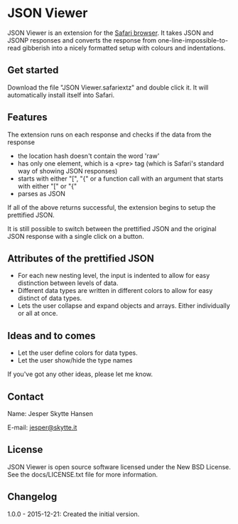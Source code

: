 JSON Viewer
===========
JSON Viewer is an extension for the [Safari browser](http://www.apple.com/safari/ "Safari browser"). It takes JSON and JSONP responses and converts the response from one-line-impossible-to-read gibberish into a nicely formatted setup with colours and indentations. 

Get started
-----------
Download the file "JSON Viewer.safariextz" and double click it. It will automatically install itself into Safari.

Features
--------
The extension runs on each response and checks if the data from the response

- the location hash doesn't contain the word 'raw'
- has only one element, which is a &lt;pre&gt; tag (which is Safari's standard way of showing JSON responses)
- starts with either "[", "{" or a function call with an argument that starts with either "[" or "{"
- parses as JSON

If all of the above returns successful, the extension begins to setup the prettified JSON.

It is still possible to switch between the prettified JSON and the original JSON response with a single click on a button.

Attributes of the prettified JSON
---------------------------------
- For each new nesting level, the input is indented to allow for easy distinction between levels of data.
- Different data types are written in different colors to allow for easy distinct of data types.
- Lets the user collapse and expand objects and arrays. Either individually or all at once. 

Ideas and to comes
------------------
- Let the user define colors for data types.
- Let the user show/hide the type names

If you've got any other ideas, please let me know.

Contact
--------
Name: Jesper Skytte Hansen

E-mail: jesper@skytte.it

License
-------
JSON Viewer is open source software licensed under the New BSD License. See the docs/LICENSE.txt file for more information.

Changelog
---------
1.0.0 - 2015-12-21:
Created the initial version.